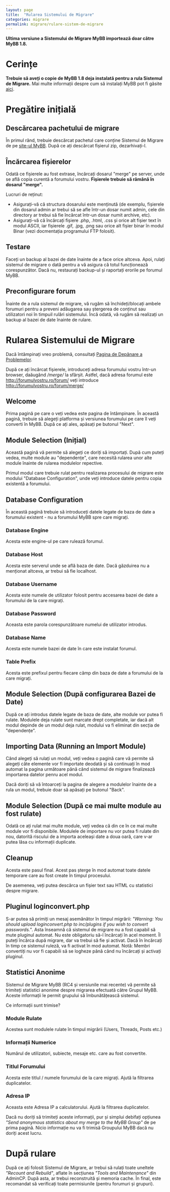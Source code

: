 ```yaml
---
layout: page
title:  "Rularea Sistemului de Migrare"
categories: migrare
permalink: migrare/rulare-sistem-de-migrare
---
```


**Ultima versiune a Sistemului de Migrare MyBB importează doar către MyBB 1.8.**

# Cerințe

**Trebuie să aveți o copie de MyBB 1.8 deja instalată pentru a rula Sistemul de Migrare.** Mai multe informații despre cum să instalați MyBB pot fi găsite [aici][mybb-install].

# Pregătire inițială

## Descărcarea pachetului de migrare
În primul rând, trebuie descărcat pachetul care conține Sistemul de Migrare de pe [site-ul MyBB][merge-system]. După ce ați descărcat fișierul zip, dezarhivați-l.

## Încărcarea fișierelor
Odată ce fișierele au fost extrase, încărcați dosarul "merge" pe server, unde se află copia curentă a forumului vostru. **Fișierele trebuie să rămână în dosarul "merge".**

Lucruri de reținut:

- Asigurați-vă că structura dosarului este menținută (de exemplu, fișierele din dosarul admin ar trebui să se afle într-un dosar numit admin, cele din directory ar trebui să fie încărcat într-un dosar numit archive, etc).
- Asigurați-vă că încărcați fișiere .php, .html, .css și orice alt fișier text în modul ASCII, iar fișierele .gif, .jpg, .png sau orice alt fișier binar în modul Binar (vezi docmentația programului FTP folosit).

## Testare
Faceți un backup al bazei de date înainte de a face orice altceva. Apoi, rulați sistemul de migrare o dată pentru a vă asigura că totul funcționează corespunzător. Dacă nu, restaurați backup-ul și raportați erorile pe forumul MyBB.

## Preconfigurare forum
Înainte de a rula sistemul de migrare, vă rugăm să închideți/blocați ambele forumuri pentru a preveni adăugarea sau ștergerea de conținut sau utilizatori noi în timpuil rulări sistemului. Încă odată, vă rugăm să realizați un backup al bazei de date înainte de rulare.

# Rularea Sistemului de Migrare
Dacă întâmpinați vreo problemă, consultați [Pagina de Depănare a Problemelor][troubleshoot-page].

După ce ați încărcat fișierele, introduceți adresa forumului vostru într-un browser, daăugând */merge/* la sfârșit. Astfel, dacă adresa forumul este <a href="http://forumulvostru.ro/forum/">http://forumulvostru.ro/forum/</a> veți introduce <a href="http://forumulvostru.ro/forum/merge/">http://forumulvostru.ro/forum/merge/</a>

## Welcome
Prima pagină pe care o veți vedea este pagina de întâmpinare. În această pagină, trebuie să alegeți platforma și versiunea forumului pe care îl veți converti în MyBB. După ce ați ales, apăsați pe butonul "Next".

## Module Selection (Inițial)
Această pagină vă permite să alegeți ce doriți să importați. După cum puteți vedea, multe module au "dependențe", care necesită rularea unor alte module înainte de rularea modulelor repective.

Primul modul care trebuie rulat pentru realizarea procesului de migrare este modului "Database Configuration", unde veți introduce datele pentru copia existentă a forumului.

## Database Configuration
În această pagină trebuie să introduceți datele legate de baza de date a forumului existent - nu a forumului MyBB spre care migrați.

### Database Engine
Acesta este engine-ul pe care rulează forumul.

### Database Host
Acesta este serverul unde se află baza de date. Dacă găzduirea nu a menționat altceva, ar trebui să fie localhost.

### Database Username
Acesta este numele de utilizator folosit pentru accesarea bazei de date a forumului de la care migrați.

### Database Password
Aceasta este parola corespunzătoare numelui de utilizator introdus.

### Database Name
Acesta este numele bazei de date în care este instalat forumul.

### Table Prefix
Acesta este prefixul pentru fiecare câmp din baza de date a forumului de la care migrați.

## Module Selection (După configurarea Bazei de Date)
După ce ați introdus datele legate de baza de date, alte module vor putea fi rulate. Modulele deja rulate sunt marcate drept completate, iar dacă alt modul depinde de un modul deja rulat, modului va fi eliminat din secția de "dependențe".

## Importing Data (Running an Import Module)
Când alegeți să rulați un modul, veți vedea o pagină care vă permite să alegeți câte elemente vor fi importate deodată și să continuați în mod automat la pagina următoare până când sistemul de migrare finalizează importarea datelor penru acel modul.

Dacă doriți să vă întoarceți la pagina de alegere a modulelor înainte de a rula un modul, trebuie doar să apăsați pe butonul "Back".

## Module Selection (După ce mai multe module au fost rulate)
Odată ce ați rulat mai multe module, veți vedea că din ce în ce mai multe module vor fi disponibile. Modulele de importare nu vor putea fi rulate din nou, datorită riscului de a importa aceleași date a doua oară, care v-ar putea lăsa cu informații duplicate.

## Cleanup
Acesta este pasul final. Acest pas șterge în mod automat toate datele temporare care au fost create în timpul procesului.

De asemenea, veți putea descărca un fișier text sau HTML cu statistici despre migrare.

## Pluginul loginconvert.php
S-ar putea să primiți un mesaj asemănător în timpul migrării: *"Warning: You should upload loginconvert.php to inc/plugins if you wish to convert passwords."*. Asta înseamnă că sistemul de migrare nu a fost capabil să mute pluginul automat. Nu este obligatoriu să-l încărcați în acel moment. Îl puteți încărca după migrare, dar va trebui să fie și activat. Dacă în încărcați în timp ce sistemul ruleză, va fi activat în mod automat.
Notă: Membri convertiți nu vor fi capabili să se logheze până când nu încărcați și activați pluginul.

## Statistici Anonime
Sistemul de Migrare MyBB (RC4 și versiunile mai recente) vă permite să trimiteți statistici anonime despre migrarea efectuată către Grupul MyBB. Aceste informații le permit grupului să îmbunătățească sistemul.

Ce informații sunt trimise?

### Module Rulate
Acestea sunt modulele rulate în timpul migrării (Users, Threads, Posts etc.)

### Informații Numerice
Numărul de utilizatori, subiecte, mesaje etc. care au fost convertite.

### Titlul Forumului
Acesta este titlul / numele forumului de la care migrați. Ajută la filtrarea duplicatelor.

### Adresa IP
Aceasta este Adresa IP a calculatorului.  Ajută la filtrarea duplicatelor.

Dacă nu doriți să trimiteți aceste informații, pur și simplui debifați opțiunea *"Send anonymous statistics about my merge to the MyBB Group"* de pe prima pagină. Nicio informație nu va fi trimisă Groupului MyBB dacă nu doriți acest lucru.

# După rulare

După ce ați folosit Sistemul de Migrare, ar trebui să rulați toate uneltele *"Recount and Rebuild"*, aflate în secțiunea *"Tools and Maintenance"* din AdminCP. După asta, ar trebui reconstruită și memoria cache. În final, este recomandat să verificați toate permisiunile (pentru forumuri și grupuri).


[mybb-install]: /docs.mybb.ro/instalare/instalare-mybb/
[merge-system]: http://www.mybb.com/download/merge-system/
[troubleshoot-page]: /docs.mybb.ro/migrare/depanare-probleme/

